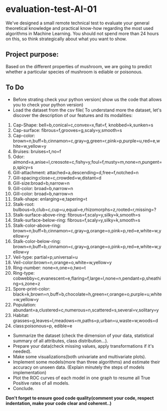 # evaluation-test-AI-01

We've designed a small remote technical test to evaluate your general theoretical knowledge and practical know-how regarding the most used algorithms in Machine Learning. You should not spend more than 24 hours on this, so think strategically about what you want to show.

## Project purpose:
Based on the different properties of mushroom, we are going to predict whether a particular species of mushroom is ediable or poisonous. 

## To Do

* Before strating check your python version( show us the code that allows you to check your python version)
* Load the dataset from the csv file( To understand more the dataset, let's discover the description of our features and its modalities:

1. Cap-Shape: bell=b,conical=c,convex=x,flat=f, knobbed=k,sunken=s
2. Cap-surface: fibrous=f,grooves=g,scaly=y,smooth=s
3. Cap-color: brown=n,buff=b,cinnamon=c,gray=g,green=r,pink=p,purple=u,red=e,white=w,yellow=y
4. Bruises: bruises=t,no=f
5. Odor: almond=a,anise=l,creosote=c,fishy=y,foul=f,musty=m,none=n,pungent=p,spicy=s
6. Gill-attachment: attached=a,descending=d,free=f,notched=n
7. Gill-spacing:close=c,crowded=w,distant=d
8. Gill-size:broad=b,narrow=n
9. Gill-color: broad=b,narrow=n
10. Gill-color: broad=b,narrow=n
11. Stalk-shape: enlarging=e,tapering=t
12. Stalk-root: bulbous=b,club=c,cup=u,equal=e,rhizomorphs=z,rooted=r,missing=?
13. Stalk-surface-above-ring: fibrous=f,scaly=y,silky=k,smooth=s
14. Stalk-surface-below-ring: fibrous=f,scaly=y,silky=k,smooth=s
15. Stalk-color-above-ring: brown=n,buff=b,cinnamon=c,gray=g,orange=o,pink=p,red=e,white=w,yellow=y
16. Stalk-color-below-ring: brown=n,buff=b,cinnamon=c,gray=g,orange=o,pink=p,red=e,white=w,yellow=y
17. Veil-type: partial=p,universal=u
18. Veil-color:brown=n,orange=o,white=w,yellow=y
19. Ring-number: none=n,one=o,two=t
20. Ring-type: cobwebby=c,evanescent=e,flaring=f,large=l,none=n,pendant=p,sheathing=s,zone=z
21. Spore-print-color: black=k,brown=n,buff=b,chocolate=h,green=r,orange=o,purple=u,white=w,yellow=y
22. Population: abundant=a,clustered=c,numerous=n,scattered=s,several=v,solitary=y
23. Habitat: grasses=g,leaves=l,meadows=m,paths=p,urban=u,waste=w,woods=d
24. class:poisonous=p, edible=e

* Summarize the dataset (check the dimension of your data, statistical summary of all attributes, class distribution...).
* Prepare your data(check missing values, apply transformations if it's needed).
* Make some visualizations(both univariate and multivariate plots).
* Implement some models(more than three algorithms) and estimate their accuracy on unseen data. (Explain minutely the steps of models implementation)
* Plot the ROC curves of each model in one graph to resume all True Positive rates of all models.
* Conclude.

**Don't forget to ensure good code quality(comment your code, respect indentation, make your code clear and coherent..)**

